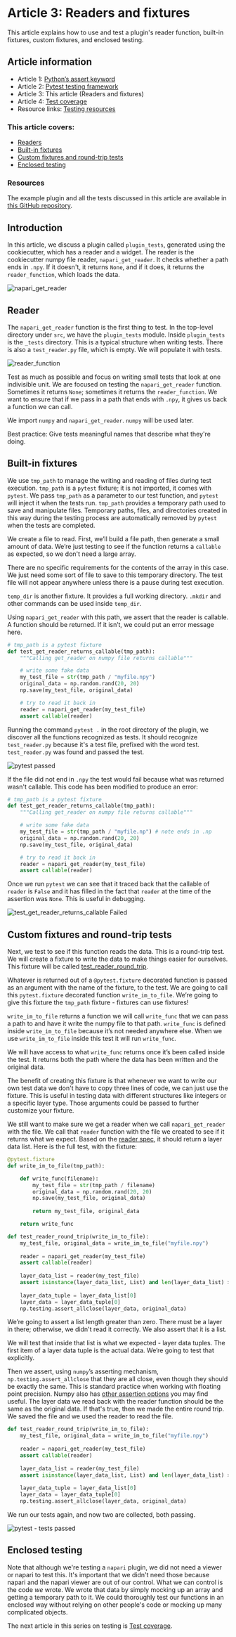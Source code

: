 # Article 3: Readers and fixtures  

This article explains how to use and test a plugin's reader function, built-in fixtures, custom fixtures, and enclosed testing. 

## Article information  
  
* Article 1: [Python’s assert keyword](./article-1-pythons-assert-keyword.md) 
* Article 2: [Pytest testing framework](./article-2-pytest-testing-frameworks)  
* Article 3: This article (Readers and fixtures)  
* Article 4: [Test coverage](./article-4-test-coverage)  
* Resource links: [Testing resources](./testing-resources.md)  

### This article covers:   
* [Readers](#reader)  
* [Built-in fixtures](#built-in-fixtures)  
* [Custom fixtures and round-trip tests](#custom-fixtures-and-round-trip-tests)  
* [Enclosed testing](#enclosed-testing)  
  
### Resources  
The example plugin and all the tests discussed in this article are available in [this GitHub repository](https://github.com/DragaDoncila/plugin-tests).  
  
## Introduction  
In this article, we discuss a plugin called `plugin_tests`, generated using the cookiecutter, which has a reader and a widget. The reader is the cookiecutter numpy file reader, `napari_get_reader`. It checks whether a path ends in `.npy`. If it doesn't, it returns `None`, and if it does, it returns the `reader_function`, which loads the data. 

![napari_get_reader](../../images/napari_plugins_1st_napari_get_reader.png)
  
## Reader
The `napari_get_reader` function is the first thing to test. In the top-level directory under `src`, we have the `plugin_tests` module. Inside `plugin_tests` is the `_tests` directory. This is a typical structure when writing tests. There is also a `test_reader.py` file, which is empty. We will populate it with tests.  

![reader_function](../../images/napari_plugins_2nd_reader_function.png)
  
Test as much as possible and focus on writing small tests that look at one indivisible unit. We are focused on testing the `napari_get_reader` function. Sometimes it returns `None`; sometimes it returns the `reader_function`. We want to ensure that if we pass in a path that ends with `.npy`, it gives us back a function we can call.  
  
We import `numpy` and `napari_get_reader`. `numpy` will be used later.  
  
Best practice: Give tests meaningful names that describe what they're doing.
  
## Built-in fixtures  
We use `tmp_path` to manage the writing and reading of files during test execution. `tmp_path` is a `pytest` fixture; it is not imported, it comes with `pytest`. We pass `tmp_path` as a parameter to our test function, and `pytest` will inject it when the tests run. `tmp_path` provides a temporary path used to save and manipulate files. Temporary paths, files, and directories created in this way during the testing process are automatically removed by `pytest` when the tests are completed. 
  
We create a file to read. First, we’ll build a file path, then generate a small amount of data. We’re just testing to see if the function returns a `callable` as expected, so we don't need a large array.
  
There are no specific requirements for the contents of the array in this case. We just need some sort of file to save to this temporary directory. The test file will not appear anywhere unless there is a pause during test execution.   
  
`temp_dir` is another fixture. It provides a full working directory. `.mkdir` and other commands can be used inside `temp_dir`.

Using `napari_get_reader` with this path, we assert that the reader is callable. A function should be returned. If it isn’t, we could put an error message here.  

```python
# tmp_path is a pytest fixture  
def test_get_reader_returns_callable(tmp_path):  
    """Calling get_reader on numpy file returns callable"""  

    # write some fake data  
    my_test_file = str(tmp_path / "myfile.npy")  
    original_data = np.random.rand(20, 20)  
    np.save(my_test_file, original_data)  

    # try to read it back in  
    reader = napari_get_reader(my_test_file)  
    assert callable(reader)
```
 
Running the command `pytest .` in the root directory of the plugin, we discover all the functions recognized as tests. It should recognize `test_reader.py` because it's a test file, prefixed with the word test. `test_reader.py` was found and passed the test. 

![pytest passed](../../images/napari_plugins_3rd_pytest_passed.png)
  
If the file did not end in `.npy` the test would fail because what was returned wasn't callable. This code has been modified to produce an error:  
```python    
# tmp_path is a pytest fixture  
def test_get_reader_returns_callable(tmp_path):  
    """Calling get_reader on numpy file returns callable"""  

    # write some fake data
    my_test_file = str(tmp_path / "myfile.np") # note ends in .np  
    original_data = np.random.rand(20, 20)  
    np.save(my_test_file, original_data)  

    # try to read it back in  
    reader = napari_get_reader(my_test_file)  
    assert callable(reader)  
```
Once we run `pytest` we can see that it traced back that the callable of `reader` is `False` and it has filled in the fact that `reader` at the time of the assertion was `None`. This is useful in debugging. 

![test_get_reader_returns_callable Failed](../../images/napari_plugins_4th_test_get_reader_returns_callable-failed.png)

## Custom fixtures and round-trip tests
Next, we test to see if this function reads the data. This is a round-trip test. We will create a fixture to write the data to make things easier for ourselves. This fixture will be called [test_reader_round_trip](https://github.com/DragaDoncila/plugin-tests/blob/effb32d6e3b191ad83e69813b26ae8695210f5ad/src/plugin_tests/_tests/test_reader.py#L39).   
  
Whatever is returned out of a `@pytest.fixture` decorated function is passed as an argument with the name of the fixture, to the test. We are going to call this `pytest.fixture` decorated function `write_im_to_file`. We’re going to give this fixture the `tmp_path` fixture - fixtures can use fixtures!

`write_im_to_file` returns a function we will call `write_func` that we can pass a path to and have it write the numpy file to that path. `write_func` is defined inside `write_im_to_file` because it’s not needed anywhere else. When we use `write_im_to_file` inside this test it will run `write_func`.
  
We will have access to what `write_func` returns once it’s been called inside the test. It returns both the path where the data has been written and the original data.
  
The benefit of creating this fixture is that whenever we want to write our own test data we don't have to copy three lines of code, we can just use the fixture. This is useful in testing data with different structures like integers or a specific layer type. Those arguments could be passed to further customize your fixture.  
  
We still want to make sure we get a reader when we call `napari_get_reader` with the file. We call that `reader` function with the file we created to see if it returns what we expect. Based on the [reader spec](https://napari.org/stable/plugins/contributions.html#contributions-readers), it should return a layer data list. Here is the full test, with the fixture:  
```python   
@pytest.fixture  
def write_im_to_file(tmp_path):  

    def write_func(filename):  
        my_test_file = str(tmp_path / filename)  
        original_data = np.random.rand(20, 20)  
        np.save(my_test_file, original_data)  
    
        return my_test_file, original_data  

    return write_func  

def test_reader_round_trip(write_im_to_file):  
    my_test_file, original_data = write_im_to_file("myfile.npy")  
    
    reader = napari_get_reader(my_test_file)  
    assert callable(reader)  
    
    layer_data_list = reader(my_test_file)  
    assert isinstance(layer_data_list, List) and len(layer_data_list) > 0  
    
    layer_data_tuple = layer_data_list[0]  
    layer_data = layer_data_tuple[0]  
    np.testing.assert_allclose(layer_data, original_data)  
``` 
We’re going to assert a list length greater than zero. There must be a layer in there; otherwise, we didn't read it correctly. We also assert that it is a list.
  
We will test that inside that list is what we expected - layer data tuples. The first item of a layer data tuple is the actual data. We’re going to test that explicitly.  
  
Then we assert, using `numpy`’s asserting mechanism, `np.testing.assert_allclose` that they are all close, even though they should be exactly the same. This is standard practice when working with floating point precision. Numpy also has [other assertion options](https://numpy.org/doc/stable/reference/routines.testing.html) you may find useful. The layer data we read back with the reader function should be the same as the original data. If that's true, then we made the entire round trip. We saved the file and we used the reader to read the file.  
```python
def test_reader_round_trip(write_im_to_file):  
    my_test_file, original_data = write_im_to_file("myfile.npy")  
    
    reader = napari_get_reader(my_test_file)  
    assert callable(reader)  
    
    layer_data_list = reader(my_test_file)  
    assert isinstance(layer_data_list, List) and len(layer_data_list) > 0  
    
    layer_data_tuple = layer_data_list[0]  
    layer_data = layer_data_tuple[0]  
    np.testing.assert_allclose(layer_data, original_data)  
```    
We run our tests again, and now two are collected, both passing.  

![pytest - tests passed](../../images/napari_plugins_5th_tests_passed.png)

  
## Enclosed testing  
Note that although we're testing a `napari` plugin, we did not need a viewer or napari to test this. It's important that we didn't need those because napari and the napari viewer are out of our control. What we can control is the code _we_ wrote. We wrote that data by simply mocking up an array and getting a temporary path to it. We could thoroughly test our functions in an enclosed way without relying on other people's code or mocking up many complicated objects.  
  
The next article in this series on testing is [Test coverage](./Article-4-test-coverage).  
